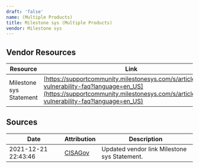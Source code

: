 ```yaml
---
draft: 'false'
name: (Multiple Products)
title: Milestone sys (Multiple Products)
vendor: Milestone sys
---
```


## Vendor Resources
| Resource | Link |
| --- | --- |
| Milestone sys Statement | [https://supportcommunity.milestonesys.com/s/article/Log4J-vulnerability-faq?language=en_US](https://supportcommunity.milestonesys.com/s/article/Log4J-vulnerability-faq?language=en_US) |



## Sources
| Date | Attribution | Description |
| --- | --- | --- |
| 2021-12-21 22:43:46 | [CISAGov](https://raw.githubusercontent.com/cisagov/log4j-affected-db/develop/README.md) | Updated vendor link Milestone sys Statement.  |
